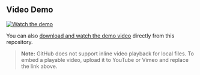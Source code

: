## Video Demo

[![Watch the demo](https://img.youtube.com/vi/VIDEO_ID/0.jpg)](docs/Video%20Apr%2024%202025.mp4)

You can also [download and watch the demo video](docs/Video%20Apr%2024%202025.mp4) directly from this repository.

> **Note:** GitHub does not support inline video playback for local files. To embed a playable video, upload it to YouTube or Vimeo and replace the link above.
